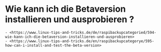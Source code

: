 # Wie kann ich die Betaversion installieren und ausprobieren ?

``` admonish note title="Quelle"
- <https://www.linux-tips-and-tricks.de/de/raspibackupcategoried/594-wie-kann-ich-die-betaversion-installieren-und-ausprobieren>
- <https://www.linux-tips-and-tricks.de/en/raspibackupcategorye/595-how-can-i-install-and-test-the-beta-version>
```
